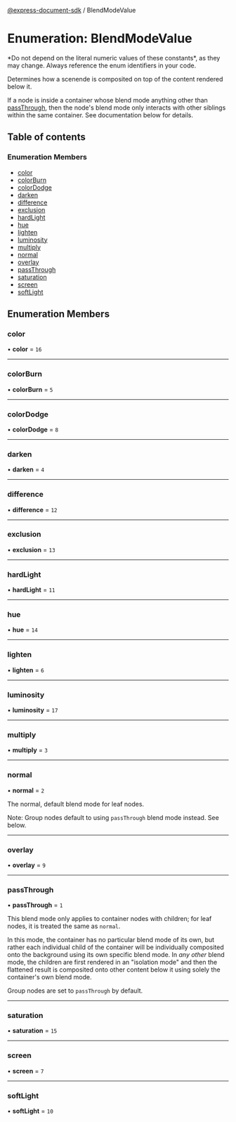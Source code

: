 [@express-document-sdk](../overview.md) / BlendModeValue

# Enumeration: BlendModeValue

<InlineAlert slots="text" variant="warning"/>
*Do not depend on the literal numeric values of these constants*, as they may change. Always reference the enum identifiers in your code.

Determines how a scenende is composited on top of the content rendered below it.

If a node is inside a container whose blend mode anything other than [passThrough](BlendModeValue.md#passThrough), then the node's blend mode only
interacts with other siblings within the same container. See documentation below for details.

## Table of contents

### Enumeration Members

- [color](BlendModeValue.md#color)
- [colorBurn](BlendModeValue.md#colorBurn)
- [colorDodge](BlendModeValue.md#colorDodge)
- [darken](BlendModeValue.md#darken)
- [difference](BlendModeValue.md#difference)
- [exclusion](BlendModeValue.md#exclusion)
- [hardLight](BlendModeValue.md#hardLight)
- [hue](BlendModeValue.md#hue)
- [lighten](BlendModeValue.md#lighten)
- [luminosity](BlendModeValue.md#luminosity)
- [multiply](BlendModeValue.md#multiply)
- [normal](BlendModeValue.md#normal)
- [overlay](BlendModeValue.md#overlay)
- [passThrough](BlendModeValue.md#passThrough)
- [saturation](BlendModeValue.md#saturation)
- [screen](BlendModeValue.md#screen)
- [softLight](BlendModeValue.md#softLight)

## Enumeration Members

### <a id="color" name="color"></a> color

• **color** = ``16``

___

### <a id="colorBurn" name="colorBurn"></a> colorBurn

• **colorBurn** = ``5``

___

### <a id="colorDodge" name="colorDodge"></a> colorDodge

• **colorDodge** = ``8``

___

### <a id="darken" name="darken"></a> darken

• **darken** = ``4``

___

### <a id="difference" name="difference"></a> difference

• **difference** = ``12``

___

### <a id="exclusion" name="exclusion"></a> exclusion

• **exclusion** = ``13``

___

### <a id="hardLight" name="hardLight"></a> hardLight

• **hardLight** = ``11``

___

### <a id="hue" name="hue"></a> hue

• **hue** = ``14``

___

### <a id="lighten" name="lighten"></a> lighten

• **lighten** = ``6``

___

### <a id="luminosity" name="luminosity"></a> luminosity

• **luminosity** = ``17``

___

### <a id="multiply" name="multiply"></a> multiply

• **multiply** = ``3``

___

### <a id="normal" name="normal"></a> normal

• **normal** = ``2``

The normal, default blend mode for leaf nodes.

Note: Group nodes default to using `passThrough` blend mode instead. See below.

___

### <a id="overlay" name="overlay"></a> overlay

• **overlay** = ``9``

___

### <a id="passThrough" name="passThrough"></a> passThrough

• **passThrough** = ``1``

This blend mode only applies to container nodes with children; for leaf nodes, it is treated the same as `normal`.

In this mode, the container has no particular blend mode of its own, but rather each individual child of the container
will be individually composited onto the background using its own specific blend mode. In *any other* blend mode, the
children are first rendered in an "isolation mode" and then the flattened result is composited onto other content
below it using solely the container's own blend mode.

Group nodes are set to `passThrough` by default.

___

### <a id="saturation" name="saturation"></a> saturation

• **saturation** = ``15``

___

### <a id="screen" name="screen"></a> screen

• **screen** = ``7``

___

### <a id="softLight" name="softLight"></a> softLight

• **softLight** = ``10``
